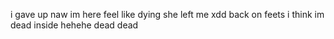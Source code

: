 i gave up
naw im here 
feel like dying 
she left me xdd
back on feets
i think im dead inside hehehe
dead 
dead 

